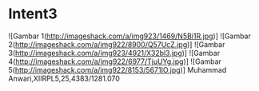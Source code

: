 # Intent3
![Gambar 1(http://imageshack.com/a/img923/1469/N5Bi1R.jpg)]
![Gambar 2(http://imageshack.com/a/img922/8900/Q57UcZ.jpg)]
![Gambar 3(http://imageshack.com/a/img923/4921/X32bl3.jpg)]
![Gambar 4(http://imageshack.com/a/img922/6977/TjuUYg.jpg)]
![Gambar 5(http://imageshack.com/a/img922/8153/5671IO.jpg)]
Muhammad Anwari,XIIRPL5,25,4383/1281.070
